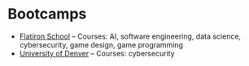 # Bootcamps

- [Flatiron School](https://flatironschool.com) – Courses: AI, software engineering, data science, cybersecurity, game design, game programming
- [University of Denver](https://professional.du.edu/courses/boot-camps) – Courses: cybersecurity
